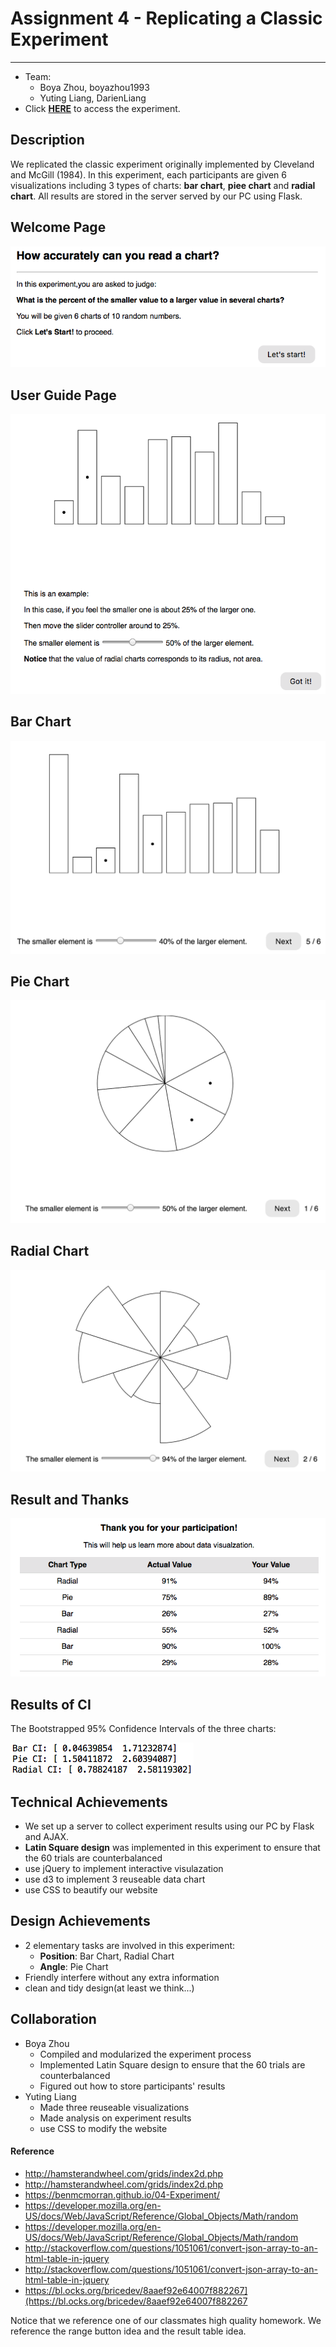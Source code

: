 # Assignment 4 - Replicating a Classic Experiment  
---
- Team:
  - Boya Zhou, boyazhou1993
  - Yuting Liang, DarienLiang
- Click **[HERE](https://boyazhou1993.github.io/04-Experiment/templates/index.html)** to access the experiment.

## Description
We replicated the classic experiment originally implemented by Cleveland and McGill (1984). In this experiment, each participants are given 6 visualizations including 3 types of charts: **bar chart**, **piee chart** and **radial chart**. All results are stored in the server served by our PC using Flask.

## Welcome Page
![Welcome Page](img/welcome.png)

## User Guide Page
![Example Page](img/example.png)

## Bar Chart 
![Bar Chart](img/bar.png)

## Pie Chart
![Pie Chart](img/pie.png)

## Radial Chart
![Radial Chart](img/radial.png)

## Result and Thanks
![Result Page](img/result.png)

## Results of CI
The Bootstrapped 95% Confidence Intervals of the three charts:

![CI](img/CI.png)

## Technical Achievements
- We set up a server to collect experiment results using our PC by Flask and AJAX.
- **Latin Square design** was implemented in this experiment to ensure that the 60 trials are counterbalanced
- use jQuery to implement interactive visulazation
- use d3 to implement 3 reuseable data chart
- use CSS to beautify our website

## Design Achievements
- 2 elementary tasks are involved in this experiment: 
  - **Position**: Bar Chart, Radial Chart
  - **Angle**: Pie Chart
- Friendly interfere without any extra information
- clean and tidy design(at least we think...)

## Collaboration
- Boya Zhou
  - Compiled and modularized the experiment process
  - Implemented Latin Square design to ensure that the 60 trials are counterbalanced
  - Figured out how to store participants' results
- Yuting Liang
  - Made three reuseable visualizations
  - Made analysis on experiment results
  - use CSS to modify the website 

#### Reference
- http://hamsterandwheel.com/grids/index2d.php
- http://hamsterandwheel.com/grids/index2d.php
- https://benmcmorran.github.io/04-Experiment/
- https://developer.mozilla.org/en-US/docs/Web/JavaScript/Reference/Global_Objects/Math/random
- https://developer.mozilla.org/en-US/docs/Web/JavaScript/Reference/Global_Objects/Math/random
- http://stackoverflow.com/questions/1051061/convert-json-array-to-an-html-table-in-jquery
- http://stackoverflow.com/questions/1051061/convert-json-array-to-an-html-table-in-jquery
- https://bl.ocks.org/bricedev/8aaef92e64007f882267](https://bl.ocks.org/bricedev/8aaef92e64007f882267

Notice that we reference one of our classmates high quality homework. We reference the range button idea and the result table idea. 
